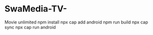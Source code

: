 # SwaMedia-TV-
Movie unlimited 
npm install
npx cap add android
npm run build
npx cap sync
npx cap run android

